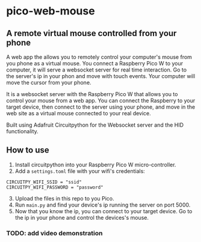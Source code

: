 # pico-web-mouse

## A remote virtual mouse controlled from your phone

A web app the allows you to remotely control your computer's mouse from you phone as a virtual mouse. You connect a Raspberry Pico W to your computer, it will serve a websocket server for real time interaction. Go to the server's ip in your phon and move with touch events. Your computer will move the cursor from your phone.

It is a websocket server with the Raspberry Pico W that allows you to control your mouse from a web app. You can connect the Raspberry to your target device, then connect to the server using your phone, and move in the web site as a virtual mouse connected to your real device.

Built using Adafruit Circuitpython for the Websocket server and the HID functionality.

## How to use

1. Install circuitpython into your Raspberry Pico W micro-controller.
2. Add a `settings.toml` file with your wifi's credentials:

```
CIRCUITPY_WIFI_SSID = "ssid"
CIRCUITPY_WIFI_PASSWORD = "password"

```

3. Upload the files in this repo to you Pico.
4. Run `main.py` and find your device's ip running the server on port 5000.
5. Now that you know the ip, you can connect to your target device. Go to the ip in your phone and control the devices's mouse.

### TODO: add video demonstration
